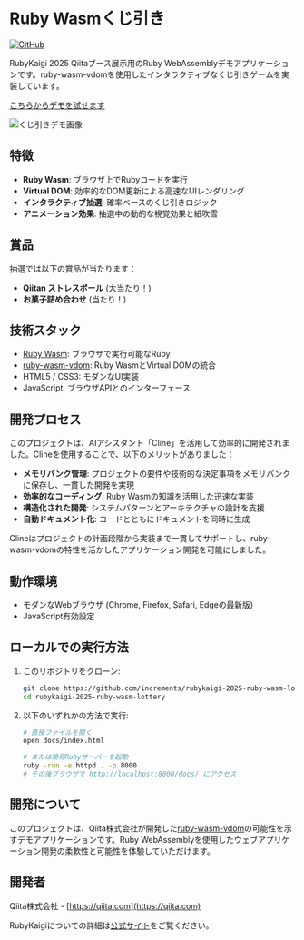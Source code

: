 # Ruby Wasmくじ引き

[![GitHub](https://img.shields.io/badge/GitHub-increments%2Frubykaigi--2025--ruby--wasm--lottery-green?style=flat-square&logo=github)](https://github.com/increments/rubykaigi-2025-ruby-wasm-lottery)

RubyKaigi 2025 Qiitaブース展示用のRuby WebAssemblyデモアプリケーションです。ruby-wasm-vdomを使用したインタラクティブなくじ引きゲームを実装しています。

[こちらからデモを試せます](https://increments.github.io/rubykaigi-2025-ruby-wasm-lottery/)

![くじ引きデモ画像](https://placehold.jp/55c500/ffffff/400x200.png?text=Ruby%20Wasm%E3%81%8F%E3%81%98%E5%BC%95%E3%81%8D)

## 特徴

- **Ruby Wasm**: ブラウザ上でRubyコードを実行
- **Virtual DOM**: 効率的なDOM更新による高速なUIレンダリング
- **インタラクティブ抽選**: 確率ベースのくじ引きロジック
- **アニメーション効果**: 抽選中の動的な視覚効果と紙吹雪

## 賞品

抽選では以下の賞品が当たります：

- **Qiitan ストレスボール** (大当たり！)
- **お菓子詰め合わせ** (当たり！)

## 技術スタック

- [Ruby Wasm](https://github.com/ruby/ruby.wasm): ブラウザで実行可能なRuby
- [ruby-wasm-vdom](https://github.com/getty104/ruby-wasm-vdom): Ruby WasmとVirtual DOMの統合
- HTML5 / CSS3: モダンなUI実装
- JavaScript: ブラウザAPIとのインターフェース

## 開発プロセス

このプロジェクトは、AIアシスタント「Cline」を活用して効率的に開発されました。Clineを使用することで、以下のメリットがありました：

- **メモリバンク管理**: プロジェクトの要件や技術的な決定事項をメモリバンクに保存し、一貫した開発を実現
- **効率的なコーディング**: Ruby Wasmの知識を活用した迅速な実装
- **構造化された開発**: システムパターンとアーキテクチャの設計を支援
- **自動ドキュメント化**: コードとともにドキュメントを同時に生成

Clineはプロジェクトの計画段階から実装まで一貫してサポートし、ruby-wasm-vdomの特性を活かしたアプリケーション開発を可能にしました。

## 動作環境

- モダンなWebブラウザ (Chrome, Firefox, Safari, Edgeの最新版)
- JavaScript有効設定

## ローカルでの実行方法

1. このリポジトリをクローン:
   ```bash
   git clone https://github.com/increments/rubykaigi-2025-ruby-wasm-lottery.git
   cd rubykaigi-2025-ruby-wasm-lottery
   ```

2. 以下のいずれかの方法で実行:
   ```bash
   # 直接ファイルを開く
   open docs/index.html

   # または簡易Rubyサーバーを起動
   ruby -run -e httpd . -p 8000
   # その後ブラウザで http://localhost:8000/docs/ にアクセス
   ```

## 開発について

このプロジェクトは、Qiita株式会社が開発した[ruby-wasm-vdom](https://github.com/getty104/ruby-wasm-vdom)の可能性を示すデモアプリケーションです。Ruby WebAssemblyを使用したウェブアプリケーション開発の柔軟性と可能性を体験していただけます。

## 開発者

Qiita株式会社 - [https://qiita.com](https://qiita.com)

RubyKaigiについての詳細は[公式サイト](https://rubykaigi.org)をご覧ください。
